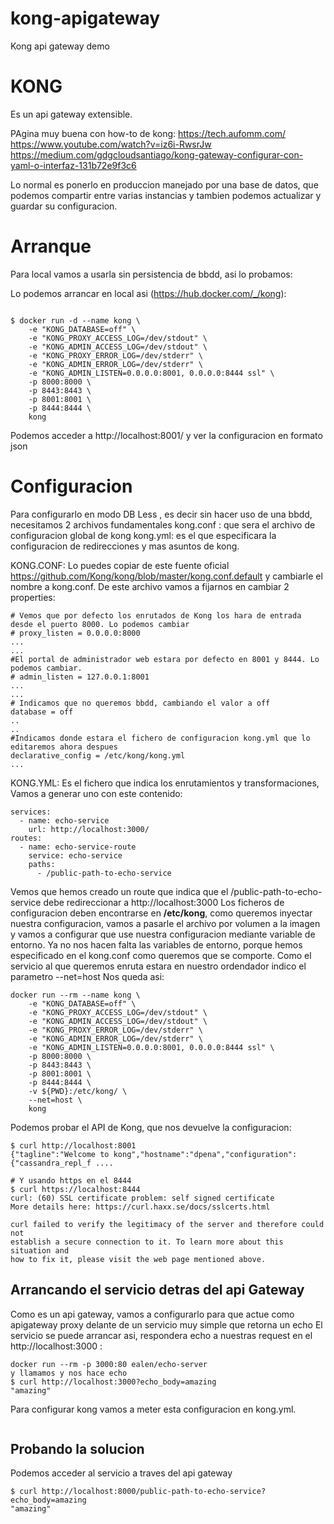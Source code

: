 # kong-apigateway
Kong api gateway demo

# KONG

Es un api gateway extensible.

PAgina muy buena con how-to de kong: https://tech.aufomm.com/ 
https://www.youtube.com/watch?v=iz6i-RwsrJw
https://medium.com/gdgcloudsantiago/kong-gateway-configurar-con-yaml-o-interfaz-131b72e9f3c6

Lo normal es ponerlo en produccion manejado por una base de datos, que podemos compartir entre varias instancias y tambien
podemos actualizar y guardar su configuracion.


# Arranque 
Para local vamos a usarla sin persistencia de bbdd, asi lo probamos:

Lo podemos arrancar en local asi (https://hub.docker.com/_/kong):
```

$ docker run -d --name kong \
    -e "KONG_DATABASE=off" \
    -e "KONG_PROXY_ACCESS_LOG=/dev/stdout" \
    -e "KONG_ADMIN_ACCESS_LOG=/dev/stdout" \
    -e "KONG_PROXY_ERROR_LOG=/dev/stderr" \
    -e "KONG_ADMIN_ERROR_LOG=/dev/stderr" \
    -e "KONG_ADMIN_LISTEN=0.0.0.0:8001, 0.0.0.0:8444 ssl" \
    -p 8000:8000 \
    -p 8443:8443 \
    -p 8001:8001 \
    -p 8444:8444 \
    kong

```
Podemos acceder a http://localhost:8001/ y ver la configuracion en formato json

# Configuracion
Para configurarlo en modo DB Less , es decir sin hacer uso de una bbdd,  necesitamos 2 archivos fundamentales 
kong.conf : que sera el archivo de configuracion global de kong 
kong.yml: es el que especificara la configuracion de redirecciones y mas asuntos de kong.

KONG.CONF:
Lo puedes copiar de este fuente oficial https://github.com/Kong/kong/blob/master/kong.conf.default y cambiarle el nombre a kong.conf.
De este archivo vamos a fijarnos en cambiar 2 properties:

```
# Vemos que por defecto los enrutados de Kong los hara de entrada desde el puerto 8000. Lo podemos cambiar
# proxy_listen = 0.0.0.0:8000
...
...
#El portal de administrador web estara por defecto en 8001 y 8444. Lo podemos cambiar.
# admin_listen = 127.0.0.1:8001
...
...
# Indicamos que no queremos bbdd, cambiando el valor a off
database = off
..
..
#Indicamos donde estara el fichero de configuracion kong.yml que lo editaremos ahora despues
declarative_config = /etc/kong/kong.yml
...
```

KONG.YML:
Es el fichero que indica los enrutamientos y transformaciones, Vamos a generar uno con este contenido:
```
services:
  - name: echo-service
    url: http://localhost:3000/
routes:
  - name: echo-service-route
    service: echo-service
    paths:
      - /public-path-to-echo-service
```
Vemos que hemos creado un route que indica que el /public-path-to-echo-service debe redireccionar a http://localhost:3000
Los ficheros de configuracion deben encontrarse en **/etc/kong**, como queremos inyectar nuestra configuracion, vamos a pasarle el archivo
por volumen a la imagen y vamos a configurar que use nuestra configuracion mediante variable de entorno.
Ya no nos hacen falta las variables de entorno, porque hemos especificado en el kong.conf como queremos que se comporte.
Como el servicio al que queremos enruta estara en nuestro ordendador indico el parametro --net=host
Nos queda asi:
```
docker run --rm --name kong \
    -e "KONG_DATABASE=off" \
    -e "KONG_PROXY_ACCESS_LOG=/dev/stdout" \
    -e "KONG_ADMIN_ACCESS_LOG=/dev/stdout" \
    -e "KONG_PROXY_ERROR_LOG=/dev/stderr" \
    -e "KONG_ADMIN_ERROR_LOG=/dev/stderr" \
    -e "KONG_ADMIN_LISTEN=0.0.0.0:8001, 0.0.0.0:8444 ssl" \
    -p 8000:8000 \
    -p 8443:8443 \
    -p 8001:8001 \
    -p 8444:8444 \
    -v ${PWD}:/etc/kong/ \
    --net=host \
    kong
```
Podemos probar el API de Kong, que nos devuelve la configuracion:
```
$ curl http://localhost:8001 
{"tagline":"Welcome to kong","hostname":"dpena","configuration":{"cassandra_repl_f ....

# Y usando https en el 8444
$ curl https://localhost:8444
curl: (60) SSL certificate problem: self signed certificate
More details here: https://curl.haxx.se/docs/sslcerts.html

curl failed to verify the legitimacy of the server and therefore could not
establish a secure connection to it. To learn more about this situation and
how to fix it, please visit the web page mentioned above.

```

## Arrancando el servicio detras del api Gateway
Como es un api gateway, vamos a configurarlo para que actue como apigateway proxy delante de un servicio muy simple que retorna un echo
El servicio se puede arrancar asi, respondera echo a nuestras request en el http://localhost:3000 :
```
docker run --rm -p 3000:80 ealen/echo-server
y llamamos y nos hace echo  
$ curl http://localhost:3000?echo_body=amazing
"amazing"
```
Para configurar kong vamos a meter esta configuracion en kong.yml.
```

```
## Probando la solucion
Podemos acceder al servicio a traves del api gateway
```
$ curl http://localhost:8000/public-path-to-echo-service?echo_body=amazing
"amazing"

```

